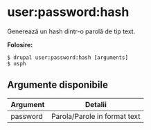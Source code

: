 # user:password:hash
Generează un hash dintr-o parolă de tip text.

**Folosire:**
```
$ drupal user:password:hash [arguments] 
$ usph  
```

## Argumente disponibile
Argument | Detalii
---------|-------------
password | Parola/Parole in format text
